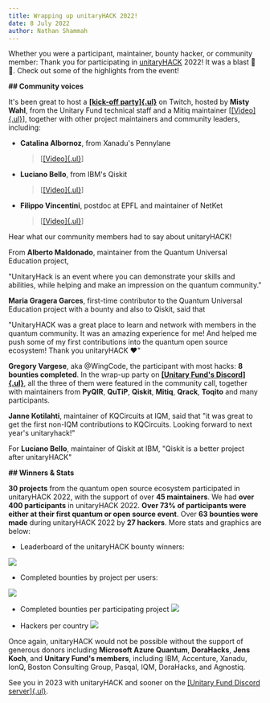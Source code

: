 ```yaml
---
title: Wrapping up unitaryHACK 2022!
date: 8 July 2022
author: Nathan Shammah
---
```



Whether you were a participant, maintainer, bounty hacker, or community
member: Thank you for participating in [unitaryHACK](https://unitaryhack.dev/) 2022! It was a blast
💛🌴. Check out some of the highlights from the event!

**\#\# Community voices**

It's been great to host a [**[kick-off
party]{.ul}**](https://www.youtube.com/playlist?list=PL-VMs2BCTI_lhMY4SxVkJQpwwQL-wi14F)
on Twitch, hosted by **Misty Wahl**, from the Unitary Fund technical
staff and a Mitiq maintainer
\[[[Video]{.ul}](https://www.youtube.com/watch?v=kQJugFdIfqA&list=PL-VMs2BCTI_lhMY4SxVkJQpwwQL-wi14F&index=4)\],
together with other project maintainers and community leaders,
including:

-   **Catalina Albornoz**, from Xanadu's Pennylane
    > \[[[Video]{.ul}](https://www.youtube.com/watch?v=8rSXVFE6knM&list=PL-VMs2BCTI_lhMY4SxVkJQpwwQL-wi14F&index=2)\]

-   **Luciano Bello**, from IBM's Qiskit
    > \[[[Video]{.ul}](https://www.youtube.com/watch?v=gLLgKaH6yu4&list=PL-VMs2BCTI_lhMY4SxVkJQpwwQL-wi14F&index=1&t=128s)\]

-   **Filippo Vincentini**, postdoc at EPFL and maintainer of NetKet
    > \[[[Video]{.ul}](https://www.youtube.com/watch?v=KtRqreNV2Wk&list=PL-VMs2BCTI_lhMY4SxVkJQpwwQL-wi14F&index=3&t=1s)\]

 
 Hear what our community members had to say about unitaryHACK!
 
 From **Alberto Maldonado**, maintainer from the Quantum Universal
Education project,

\"UnitaryHack is an event where you can demonstrate your skills and
abilities, while helping and make an impression on the quantum
community.\"

**Maria Gragera Garces**, first-time contributor to the Quantum
Universal Education project with a bounty and also to Qiskit, said that

"UnitaryHACK was a great place to learn and network with members in the
quantum community. It was an amazing experience for me! And helped me
push some of my first contributions into the quantum open source
ecosystem! Thank you unitaryHACK ❤️"

**Gregory Vargese**, aka \@WingCode, the participant with most hacks:
**8 bounties completed**. In the wrap-up party on [**[Unitary Fund's
Discord]{.ul}**](http://discord.unitary.fund/), all the three of them
were featured in the community call, together with maintainers from
**PyQIR**, **QuTiP**, **Qiskit**, **Mitiq**, **Qrack**, **Toqito** and
many participants.

**Janne Kotilahti**, maintainer of KQCircuits at IQM, said that "it was
great to get the first non-IQM contributions to KQCircuits. Looking
forward to next year\'s unitaryhack!"

For **Luciano Bello**, maintainer of Qiskit at IBM, "Qiskit is a better
project after unitaryHACK"

**\#\# Winners & Stats**

**30 projects** from the quantum open source ecosystem participated in
unitaryHACK 2022, with the support of over **45 maintainers**. We had
**over 400 participants** in unitaryHACK 2022. **Over 73% of
participants were either at their first quantum or open source event**.
Over **63 bounties were made** during unitaryHACK 2022 by **27
hackers**. More stats and graphics are below:

- Leaderboard of the unitaryHACK bounty winners:

![](../images/unitaryhack-2022-winners-project.png)

-  Completed bounties by project per users:

![](../images/unitaryhack-2022-project-winners.png)

-  Completed bounties per participating project
![](../images/unitaryhack-2022-bounty-project.png)

-  Hackers per country
![](../images/unitaryhack-2022-bounty-hackers-country.png)


Once again, unitaryHACK would not be possible without the support of
generous donors including **Microsoft Azure Quantum**, **DoraHacks**,
**Jens Koch**, and **Unitary Fund's members**, including IBM, Accenture,
Xanadu, IonQ, Boston Consulting Group, Pasqal, IQM, DoraHacks, and
Agnostiq.

See you in 2023 with unitaryHACK and sooner on the [[Unitary Fund
Discord server]{.ul}](http://discord.unitary.fund/).
